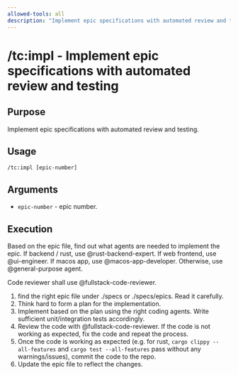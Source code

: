 ```yaml
---
allowed-tools: all
description: "Implement epic specifications with automated review and testing"
---
```


# /tc:impl - Implement epic specifications with automated review and testing

## Purpose

Implement epic specifications with automated review and testing.

## Usage

```
/tc:impl [epic-number]
```

## Arguments

- `epic-number` - epic number.

## Execution

Based on the epic file, find out what agents are needed to implement the epic. If backend / rust, use @rust-backend-expert. If web frontend, use @ui-engineer. If macos app, use @macos-app-developer. Otherwise, use @general-purpose agent.

Code reviewer shall use @fullstack-code-reviewer.

1. find the right epic file under ./specs or ./specs/epics. Read it carefully.
2. Think hard to form a plan for the implementation.
3. Implement based on the plan using the right coding agents. Write sufficient unit/integration tests accordingly.
4. Review the code with @fullstack-code-reviewer. If the code is not working as expected, fix the code and repeat the process.
5. Once the code is working as expected (e.g. for rust, `cargo clippy --all-features` and `cargo test --all-features` pass without any warnings/issues), commit the code to the repo.
6. Update the epic file to reflect the changes.
